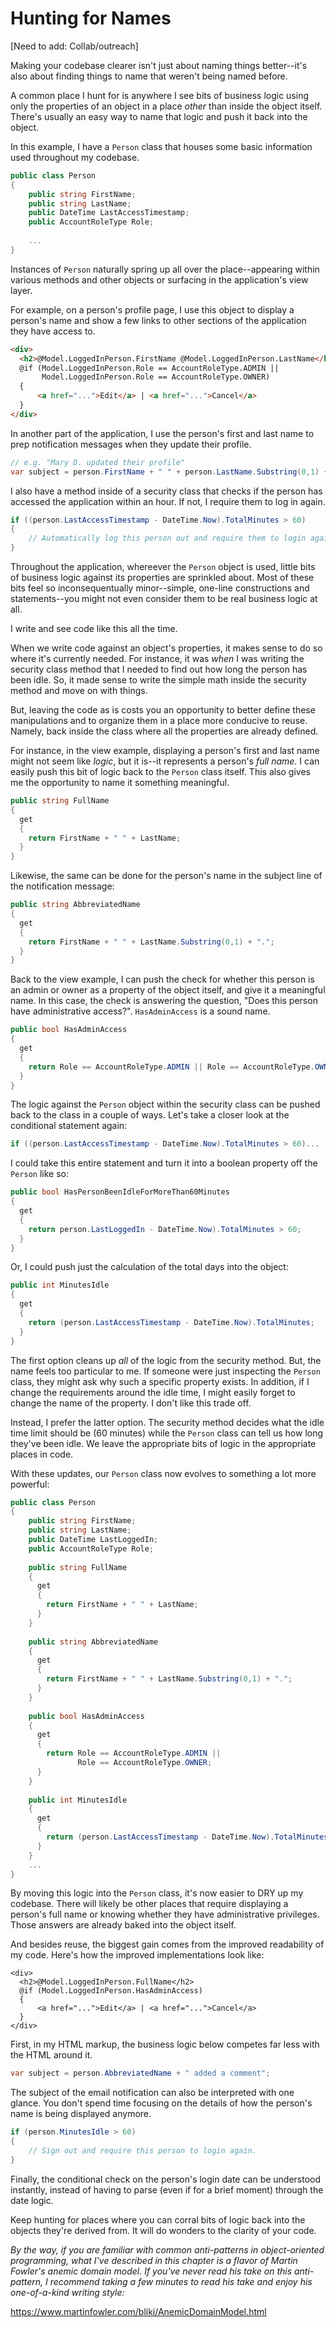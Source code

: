 # Hunting for Names

[Need to add: Collab/outreach]

Making your codebase clearer isn't just about naming things better--it's also about finding things to name that weren't being named before. 

A common place I hunt for is anywhere I see bits of business logic using only the properties of an object in a place _other_ than inside the object itself. There's usually an easy way to name that logic and push it back into the object.

In this example, I have a `Person` class that houses some basic information used throughout my codebase.

```C#
public class Person
{
    public string FirstName;
    public string LastName;
    public DateTime LastAccessTimestamp;
    public AccountRoleType Role;
    
    ...
}
```
Instances of `Person` naturally spring up all over the place--appearing within various methods and other objects or surfacing in the application's view layer. 

For example, on a person's profile page, I use this object to display a person's name and show a few links to other sections of the application they have access to.

```HTML
<div>
  <h2>@Model.LoggedInPerson.FirstName @Model.LoggedInPerson.LastName</h2>
  @if (Model.LoggedInPerson.Role == AccountRoleType.ADMIN || 
       Model.LoggedInPerson.Role == AccountRoleType.OWNER)
  {
      <a href="...">Edit</a> | <a href="...">Cancel</a>
  }
</div>
```

In another part of the application, I use the person's first and last name to prep notification messages when they update their profile.

```C#
// e.g. "Mary D. updated their profile"
var subject = person.FirstName + " " + person.LastName.Substring(0,1) + "." + " updated their profile.";
```

I also have a method inside of a security class that checks if the person has accessed the application within an hour. If not, I require them to log in again.

```C#
if ((person.LastAccessTimestamp - DateTime.Now).TotalMinutes > 60)
{
    // Automatically log this person out and require them to login again.
}
```

Throughout the application, whereever the `Person` object is used, little bits of business logic against its properties are sprinkled about. Most of these bits feel so inconsequentually minor--simple, one-line constructions and statements--you might not even consider them to be real business logic at all.

I write and see code like this all the time. 

When we write code against an object's properties, it makes sense to do so where it's currently needed. For instance, it was _when_ I was writing the security class method that I needed to find out how long the person has been idle. So, it made sense to write the simple math inside the security method and move on with things.

But, leaving the code as is costs you an opportunity to better define these manipulations and to organize them in a place more conducive to reuse. Namely, back inside the class where all the properties are already defined.

For instance, in the view example, displaying a person's first and last name might not seem like _logic_, but it is--it represents a person's _full name_. I can easily push this bit of logic back to the `Person` class itself. This also gives me the opportunity to name it something meaningful. 

```C#
public string FullName
{
  get
  {
    return FirstName + " " + LastName;
  }
}  
```

Likewise, the same can be done for the person's name in the subject line of the notification message:

```C#
public string AbbreviatedName
{
  get
  {
    return FirstName + " " + LastName.Substring(0,1) + ".";
  }
}
```

Back to the view example, I can push the check for whether this person is an admin or owner as a property of the object itself, and give it a meaningful name. In this case, the check is answering the question, "Does this person have administrative access?". `HasAdminAccess` is a sound name.

```C#
public bool HasAdminAccess
{
  get
  {
    return Role == AccountRoleType.ADMIN || Role == AccountRoleType.OWNER;
  }
}   
```
The logic against the `Person` object within the security class can be pushed back to the class in a couple of ways. Let's take a closer look at the conditional statement again:

```C#
if ((person.LastAccessTimestamp - DateTime.Now).TotalMinutes > 60)...
```

I could take this entire statement and turn it into a boolean property off the `Person` like so:

```C#
public bool HasPersonBeenIdleForMoreThan60Minutes
{
  get
  {
    return person.LastLoggedIn - DateTime.Now).TotalMinutes > 60;
  }
}  
```

Or, I could push just the calculation of the total days into the object:

```C#
public int MinutesIdle
{
  get
  {
    return (person.LastAccessTimestamp - DateTime.Now).TotalMinutes;
  }
}  
```
The first option cleans up _all_ of the logic from the security method. But, the name feels too particular to me. If someone were just inspecting the `Person` class, they might ask why such a specific property exists. In addition, if I change the requirements around the idle time, I might easily forget to change the name of the property. I don't like this trade off.

Instead, I prefer the latter option. The security method decides what the idle time limit should be (60 minutes) while the `Person` class can tell us how long they've been idle. We leave the appropriate bits of logic in the appropriate places in code.

With these updates, our `Person` class now evolves to something a lot more powerful:

```C#
public class Person
{
    public string FirstName;
    public string LastName;
    public DateTime LastLoggedIn;
    public AccountRoleType Role;
    
    public string FullName
    {
      get
      {
        return FirstName + " " + LastName;
      }
    }  
    
    public string AbbreviatedName
    {
      get
      {
        return FirstName + " " + LastName.Substring(0,1) + ".";
      }
    } 
    
    public bool HasAdminAccess
    {
      get
      {
        return Role == AccountRoleType.ADMIN || 
               Role == AccountRoleType.OWNER;
      }
    } 
    
    public int MinutesIdle
    {
      get
      {
        return (person.LastAccessTimestamp - DateTime.Now).TotalMinutes;
      }
    } 
    ...
}
```

By moving this logic into the `Person` class, it's now easier to DRY up my codebase. There will likely be other places that require displaying a person's full name or knowing whether they have administrative privileges. Those answers are already baked into the object itself.

And besides reuse, the biggest gain comes from the improved readability of my code. Here's how the improved implementations look like:

```
<div>
  <h2>@Model.LoggedInPerson.FullName</h2>
  @if (Model.LoggedInPerson.HasAdminAccess)
  {
      <a href="...">Edit</a> | <a href="...">Cancel</a>
  }
</div>
```

First, in my HTML markup, the business logic below competes far less with the HTML around it.

```C#
var subject = person.AbbreviatedName + " added a comment";
```

The subject of the email notification can also be interpreted with one glance. You don't spend time focusing on the details of how the person's name is being displayed anymore.

```C#
if (person.MinutesIdle > 60)
{
    // Sign out and require this person to login again.
}
```

Finally, the conditional check on the person's login date can be understood instantly, instead of having to parse (even if for a brief moment) through the date logic.

Keep hunting for places where you can corral bits of logic back into the objects they're derived from. It will do wonders to the clarity of your code.

_By the way, if you are familiar with common anti-patterns in object-oriented programming, what I've described in this chapter is a flavor of Martin Fowler's anemic domain model. If you've never read his take on this anti-pattern, I recommend taking a few minutes to read his take and enjoy his one-of-a-kind writing style:_ 

https://www.martinfowler.com/bliki/AnemicDomainModel.html
